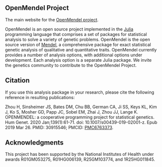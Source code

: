 ## OpenMendel Project
The main website for the [OpenMendel project](https://openmendel.github.io).

OpenMendel is an open source project implemented in the [Julia](http://julialang.org) programming language
that comprises a set of packages for statistical analysis to solve a variety of genetic problems.
OpenMendel is the open source version of [Mendel](http://www.genetics.ucla.edu/software), 
a comprehensive package for exact statistical genetic analysis of qualitative and quantitative traits. OpenMendel currently provides a number of analysis options, with additional options under development. Each analysis option is a separate Julia package. We invite the genetics community to contribute to the OpenMendel Project.

## Citation

If you use this analysis package in your research, please cite the following reference in resulting publications:

Zhou H, Sinsheimer JS, Bates DM, Chu BB, German CA, Ji SS, Keys KL, Kim J, Ko S, Mosher GD, Papp JC, Sobel EM, Zhai J, Zhou JJ, Lange K. OPENMENDEL: a cooperative programming project for statistical genetics. Hum Genet. 2020 Jan;139(1):61-71. doi: 10.1007/s00439-019-02001-z. Epub 2019 Mar 26. PMID: 30915546; PMCID: [PMC6763373](https://www.ncbi.nlm.nih.gov/pmc/articles/PMC6763373/).

## Acknowledgments

This project has been supported by the National Institutes of Health under awards R01GM053275, R01HG006139, R25GM103774, and 1R25HG011845.
